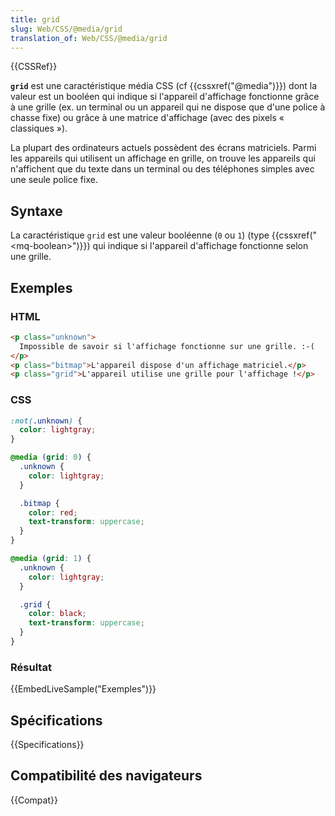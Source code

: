 ```yaml
---
title: grid
slug: Web/CSS/@media/grid
translation_of: Web/CSS/@media/grid
---
```


{{CSSRef}}

**`grid`** est une caractéristique média CSS (cf {{cssxref("@media")}}) dont la valeur est un booléen qui indique si l'appareil d'affichage fonctionne grâce à une grille (ex. un terminal ou un appareil qui ne dispose que d'une police à chasse fixe) ou grâce à une matrice d'affichage (avec des pixels « classiques »).

La plupart des ordinateurs actuels possèdent des écrans matriciels. Parmi les appareils qui utilisent un affichage en grille, on trouve les appareils qui n'affichent que du texte dans un terminal ou des téléphones simples avec une seule police fixe.

## Syntaxe

La caractéristique `grid` est une valeur booléenne (`0` ou `1`) (type {{cssxref("&lt;mq-boolean&gt;")}}) qui indique si l'appareil d'affichage fonctionne selon une grille.

## Exemples

### HTML

```html
<p class="unknown">
  Impossible de savoir si l'affichage fonctionne sur une grille. :-(
</p>
<p class="bitmap">L'appareil dispose d'un affichage matriciel.</p>
<p class="grid">L'appareil utilise une grille pour l'affichage !</p>
```

### CSS

```css
:not(.unknown) {
  color: lightgray;
}

@media (grid: 0) {
  .unknown {
    color: lightgray;
  }

  .bitmap {
    color: red;
    text-transform: uppercase;
  }
}

@media (grid: 1) {
  .unknown {
    color: lightgray;
  }

  .grid {
    color: black;
    text-transform: uppercase;
  }
}
```

### Résultat

{{EmbedLiveSample("Exemples")}}

## Spécifications

{{Specifications}}

## Compatibilité des navigateurs

{{Compat}}
